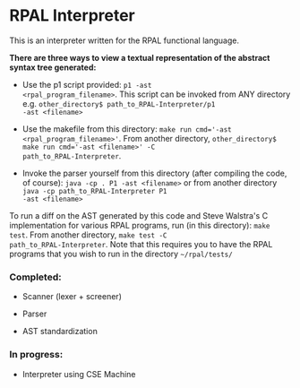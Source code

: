 RPAL Interpreter
=======
This is an interpreter written for the RPAL functional language.

**There are three ways to view a textual representation of the abstract syntax tree generated:**
 
* Use the p1 script provided: <code>p1 -ast &lt;rpal\_program\_filename&gt;</code>. This script can be invoked from ANY directory e.g. <code>other\_directory$ path\_to\_RPAL-Interpreter/p1 -ast &lt;filename&gt;</code>

* Use the makefile from this directory: <code>make run cmd='-ast &lt;rpal\_program\_filename&gt;'</code>. From another directory, <code>other\_directory$ make run cmd='-ast &lt;filename&gt;' -C path\_to\_RPAL-Interpreter</code>.

* Invoke the parser yourself from this directory (after compiling the code, of course): <code>java -cp . P1 -ast &lt;filename&gt;</code> or from another directory <code>java -cp path\_to\_RPAL-Interpreter P1 -ast &lt;filename&gt;</code>


To run a diff on the AST generated by this code and Steve Walstra's C implementation for various RPAL programs, run (in this directory): <code>make test</code>. From another directory, <code>make test -C path\_to\_RPAL-Interpreter</code>. Note that this requires you to have the RPAL programs that you wish to run in the directory <code>~/rpal/tests/</code>

### Completed:

* Scanner (lexer + screener)

* Parser

* AST standardization

### In progress:

* Interpreter using CSE Machine
